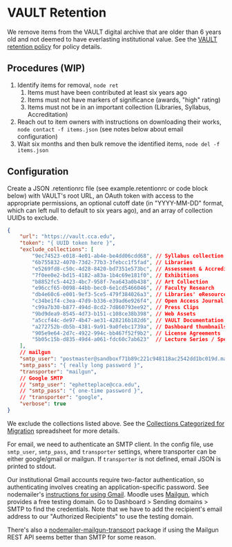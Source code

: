 # VAULT Retention

We remove items from the VAULT digital archive that are older than 6 years old and not deemed to have everlasting institutional value. See the [VAULT retention policy](https://docs.google.com/document/d/1kbWYS_Xa0hXvEU7YCrMLULuTco6RdhKdLY-qWBVky5o/edit#) for policy details.

## Procedures (WIP)

1. Identify items for removal, `node ret`
    1. Items must have been contributed at least six years ago
    2. Items must not have markers of significance (awards, "high" rating)
    3. Items must not be in an important collection (Libraries, Syllabus, Accreditation)
2. Reach out to item owners with instructions on downloading their works, `node contact -f items.json` (see notes below about email configuration)
3. Wait six months and then bulk remove the identified items, `node del -f items.json`

## Configuration

Create a JSON .retentionrc file (see example.retentionrc or code block below) with VAULT's root URL, an OAuth token with access to the appropriate permissions, an optional cutoff date (in "YYYY-MM-DD" format, which can left null to default to six years ago), and an array of collection UUIDs to exclude.

```json
{
    "url": "https://vault.cca.edu",
    "token": "{ UUID token here }",
    "exclude_collections": [
        "9ec74523-e018-4e01-ab4e-be4dd06cdd68", // Syllabus collection
        "6b755832-4070-73d2-77b3-3febcc1f5fad", // Libraries
        "e5269fd8-c50c-4d28-8420-bd7351e573bc", // Assessment & Accreditation
        "7f0ee0e2-bd15-4182-a83a-1b4c69e181f0", // Exhibitions
        "b8852fc5-4423-4bc7-958f-7ea643a0b438", // Art Collection
        "e96ccf65-0098-44bb-bec0-6e1cd5466046", // Faculty Research
        "db4e60c6-e001-9ef3-5ce5-479f384026a3", // Libraries' eResources
        "c34be1f4-c3ea-47d9-b336-e39ad6e926f4", // Open Access Journal Articles
        "c99a7b30-b877-494d-8cd2-7d860793ee92", // Press Clips
        "9bd9dea9-8545-4d73-b151-c108ce38b398", // Web Assets
        "a5ccf44c-de97-4b47-ae31-428216b182d6", // VAULT Documentation
        "a272752b-db5b-4381-9a91-9a0febc1739a", // Dashboard thumbnails
        "905e9e64-2d7c-4922-994c-bb467f52f9b2", // License Agreements
        "5b05c15b-d835-49d4-a061-fdc60c7ab623"  // Lecture Series / Speaker Release
    ],
    // mailgun
    "smtp_user": "postmaster@sandboxf71b89c221c948118ac2542dd1bc019d.mailgun.org",
    "smtp_pass": "{ really long password }",
    "transporter": "mailgun",
    // Google SMTP
    // "smtp_user": "ephetteplace@cca.edu",
    // "smtp_pass": "{ one-time password }",
    // "transporter": "google",
    "verbose": true
}
```

We exclude the collections listed above. See the [Collections Categorized for Migration](https://docs.google.com/spreadsheets/d/1rD3nUSFjLp_0VhKYdTZb1SoUZZbxdScpJ9BXRCWJua0/edit) spreadsheet for more details.

For email, we need to authenticate an SMTP client. In the config file, use `smtp_user`, `smtp_pass`, and `transporter` settings, where transporter can be either google/gmail or mailgun. If `transporter` is not defined, email JSON is printed to stdout.

Our institutional Gmail accounts require two-factor authentication, so authenticating involves creating an application-specific password. See nodemailer's [instructions for using Gmail](https://nodemailer.com/usage/using-gmail/). Moodle uses [Mailgun](https://app.mailgun.com/), which provides a free testing domain. Go to Dashboard > Sending domains > SMTP to find the credentials. Note that we have to add the recipient's email address to our "Authorized Recipients" to use the testing domain.

There's also a [nodemailer-mailgun-transport](https://www.npmjs.com/package/nodemailer-mailgun-transport) package if using the Mailgun REST API seems better than SMTP for some reason.
